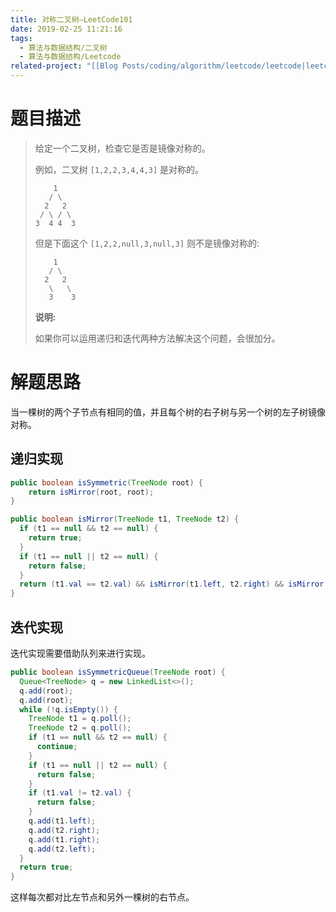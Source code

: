 ```yaml
---
title: 对称二叉树—LeetCode101
date: 2019-02-25 11:21:16
tags:
  - 算法与数据结构/二叉树
  - 算法与数据结构/Leetcode
related-project: "[[Blog Posts/coding/algorithm/leetcode/leetcode|leetcode]]"
---
```


# 题目描述

> 给定一个二叉树，检查它是否是镜像对称的。
>
> 例如，二叉树 `[1,2,2,3,4,4,3]` 是对称的。
>
> ```
>     1
>    / \
>   2   2
>  / \ / \
> 3  4 4  3
> ```
>
> 但是下面这个 `[1,2,2,null,3,null,3]` 则不是镜像对称的:
>
> ```
>     1
>    / \
>   2   2
>    \   \
>    3    3
> ```
>
> **说明:**
>
> 如果你可以运用递归和迭代两种方法解决这个问题，会很加分。

<!--more-->

# 解题思路

当一棵树的两个子节点有相同的值，并且每个树的右子树与另一个树的左子树镜像对称。

## 递归实现

```java
public boolean isSymmetric(TreeNode root) {
	return isMirror(root, root);
}

public boolean isMirror(TreeNode t1, TreeNode t2) {
  if (t1 == null && t2 == null) {
    return true;
  }
  if (t1 == null || t2 == null) {
    return false;
  }
  return (t1.val == t2.val) && isMirror(t1.left, t2.right) && isMirror(t1.right, t2.left);
}
```

## 迭代实现

迭代实现需要借助队列来进行实现。

```java
public boolean isSymmetricQueue(TreeNode root) {
  Queue<TreeNode> q = new LinkedList<>();
  q.add(root);
  q.add(root);
  while (!q.isEmpty()) {
    TreeNode t1 = q.poll();
    TreeNode t2 = q.poll();
    if (t1 == null && t2 == null) {
      continue;
    }
    if (t1 == null || t2 == null) {
      return false;
    }
    if (t1.val != t2.val) {
      return false;
    }
    q.add(t1.left);
    q.add(t2.right);
    q.add(t1.right);
    q.add(t2.left);
  }
  return true;
}
```

这样每次都对比左节点和另外一棵树的右节点。

